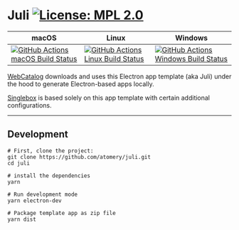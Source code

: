 # Juli [![License: MPL 2.0](https://img.shields.io/badge/License-MPL%202.0-brightgreen.svg)](LICENSE)

|macOS|Linux|Windows|
|---|---|---|
|[![GitHub Actions macOS Build Status](https://github.com/atomery/juli/workflows/macOS/badge.svg)](https://github.com/atomery/juli/actions?query=workflow%3AmacOS)|[![GitHub Actions Linux Build Status](https://github.com/atomery/juli/workflows/Linux/badge.svg)](https://github.com/atomery/juli/actions?query=workflow%3ALinux)|[![GitHub Actions Windows Build Status](https://github.com/atomery/juli/workflows/Windows/badge.svg)](https://github.com/atomery/juli/actions?query=workflow%3AWindows)|

[WebCatalog](https://atomery.com/webcatalog) downloads and uses this Electron app template (aka Juli) under the hood to generate Electron-based apps locally.

[Singlebox](https://atomery.com/singlebox) is based solely on this app template with certain additional configurations.

---

## Development
```
# First, clone the project:
git clone https://github.com/atomery/juli.git
cd juli

# install the dependencies
yarn

# Run development mode
yarn electron-dev

# Package template app as zip file
yarn dist
```